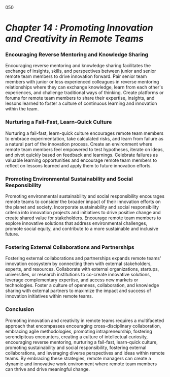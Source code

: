  050


# ***Chapter 14 : Promoting Innovation and Creativity in Remote Teams***


### **Encouraging Reverse Mentoring and Knowledge Sharing**

Encouraging reverse mentoring and knowledge sharing facilitates the exchange of insights, skills, and perspectives between junior and senior remote team members to drive innovation forward. Pair senior team members with junior or less experienced colleagues in reverse mentoring relationships where they can exchange knowledge, learn from each other's experiences, and challenge traditional ways of thinking. Create platforms or forums for remote team members to share their expertise, insights, and lessons learned to foster a culture of continuous learning and innovation within the team.

### **Nurturing a Fail-Fast, Learn-Quick Culture**

Nurturing a fail-fast, learn-quick culture encourages remote team members to embrace experimentation, take calculated risks, and learn from failure as a natural part of the innovation process. Create an environment where remote team members feel empowered to test hypotheses, iterate on ideas, and pivot quickly based on feedback and learnings. Celebrate failures as valuable learning opportunities and encourage remote team members to reflect on lessons learned and apply them to future innovation efforts.

### **Promoting Environmental Sustainability and Social Responsibility**

Promoting environmental sustainability and social responsibility encourages remote teams to consider the broader impact of their innovation efforts on the planet and society. Incorporate sustainability and social responsibility criteria into innovation projects and initiatives to drive positive change and create shared value for stakeholders. Encourage remote team members to explore innovative solutions that address environmental challenges, promote social equity, and contribute to a more sustainable and inclusive future.

### **Fostering External Collaborations and Partnerships**

Fostering external collaborations and partnerships expands remote teams' innovation ecosystem by connecting them with external stakeholders, experts, and resources. Collaborate with external organizations, startups, universities, or research institutions to co-create innovative solutions, leverage complementary expertise, and access new markets or technologies. Foster a culture of openness, collaboration, and knowledge sharing with external partners to maximize the impact and success of innovation initiatives within remote teams.

### **Conclusion**

Promoting innovation and creativity in remote teams requires a multifaceted approach that encompasses encouraging cross-disciplinary collaboration, embracing agile methodologies, promoting intrapreneurship, fostering serendipitous encounters, creating a culture of intellectual curiosity, encouraging reverse mentoring, nurturing a fail-fast, learn-quick culture, promoting sustainability and social responsibility, fostering external collaborations, and leveraging diverse perspectives and ideas within remote teams. By embracing these strategies, remote managers can create a dynamic and innovative work environment where remote team members can thrive and drive meaningful change.
